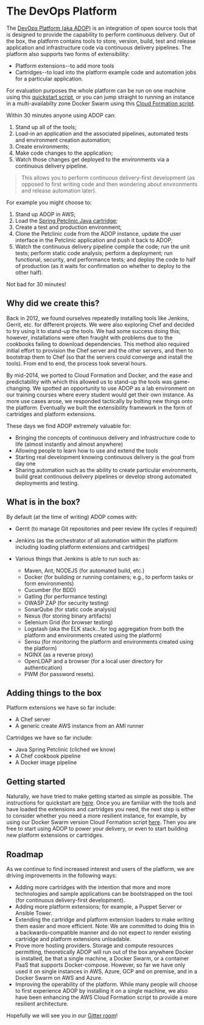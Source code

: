 # The DevOps Platform

The [DevOps Platform (aka ADOP)](http://accenture.github.io/adop-docker-compose/) is an integration of open source tools that is designed to provide the capability to perform continuous delivery. Out of the box, the platform contains tools to store, version, build, test and release application and infrastructure code via continuous delivery pipelines. The platform also supports two forms of extensibility:
- Platform extensions--to add more tools
- Cartridges--to load into the platform example code and automation jobs for a particular application.

For evaluation purposes the whole platform can be run on one machine using this [quickstart script](http://accenture.github.io/adop-docker-compose/docs/quickstart/), or you can jump straight to running an instance in a multi-availabilty zone Docker Swarm using this [Cloud Formation script](https://github.com/Accenture/adop-docker-compose/tree/master/provision/aws/swarm).

Within 30 minutes anyone using ADOP can:
1. Stand up all of the tools;
2. Load-in an application and the associated pipelines, automated tests and environment creation automation;
3. Create environments;
4. Make code changes to the application;
5. Watch those changes get deployed to the environments via a continuous delivery pipeline.

>This allows you to perform continuous delivery-first development (as opposed to first writing code and then wondering about environments and release automation later).

For example you might choose to:
1. Stand up ADOP in AWS;
2. Load the [Spring Petclinic Java cartridge](https://github.com/accenture/adop-cartridge-java);
3. Create a test and production environment;
4. Clone the Petclinic code from the ADOP instance, update the user interface in the Petclinic application and push it back to ADOP;
5. Watch the continuous delivery pipeline compile the code; run the unit tests; perform static code analysis; perform a deployment; run functional, security, and performance tests; and deploy the code to half of production (as it waits for confirmation on whether to deploy to the other half).

Not bad for 30 minutes!

## Why did we create this?
Back in 2012, we found ourselves repeatedly installing tools like Jenkins, Gerrit, etc. for different projects.  We were also exploring Chef and decided to try using it to stand-up the tools. We had some success doing this; however, installations were often fraught with problems due to the cookbooks failing to download dependencies. This method also required initial effort to provision the Chef server and the other servers, and then to bootstrap them to Chef (so that the servers could converge and install the tools). From end to end, the process took several hours.

By mid-2014, we ported to Cloud Formation and Docker, and the ease and predictability with which this allowed us to stand-up the tools was game-changing. We spotted an opportunity to use ADOP as a lab environment on our training courses where every student would get their own instance. As more use cases arose, we responded tactically by bolting new things onto the platform. Eventually we built the extensibility framework in the form of cartridges and platform extensions.

These days we find ADOP extremely valuable for:
- Bringing the concepts of continuous delivery and infrastructure code to life (almost instantly and almost anywhere)
- Allowing people to learn how to use and extend the tools
- Starting real development knowing continuous delivery is the goal from day one
- Sharing automation such as the ability to create particular environments, build great continuous delivery pipelines or develop strong automated deployments and testing.

## What is in the box?
By default (at the time of writing) ADOP comes with:
- Gerrit (to manage Git repositories and peer review life cycles if required)
- Jenkins (as the orchestrator of all automation within the platform including loading platform extensions and cartridges)
-  Various things that Jenkins is able to run such as:

    *  Maven, Ant, NODEJS (for automated build, etc.)
    *  Docker (for building or running containers; e.g., to perform tasks or form environments)
    *  Cucumber (for BDD)
    *  Gatling (for performance testing)
    *  OWASP ZAP (for security testing)
    *  SonarQube (for static code analysis)
    *  Nexus (for storing binary artifacts)
    *  Selenium Grid (for browser testing)
    *  Logstash (aka the ELK stack...for log aggregation from both the platform and environments created using the platform)
    *  Sensu (for monitoring the platform and environments created using the platform)
    *  NGINX (as a reverse proxy)
    *  OpenLDAP and a browser (for a local user directory for authentication)
    *  PWM (for password resets).

## Adding things to the box
Platform extensions we have so far include:

* A Chef server
* A generic create AWS instance from an AMI runner

Cartridges we have so far include:

* Java Spring Petclinic (cliched we know)
* A Chef cookbook pipeline
* A Docker image pipeline

## Getting started
Naturally, we have tried to make getting started as simple as possible.  The instructions for quickstart are [here](http://accenture.github.io/adop-docker-compose/docs/quickstart/).  Once you are familiar with the tools and have loaded the extensions and cartridges you need, the next step is either to consider whether you need a more resilient instance, for example, by using our Docker Swarm version Cloud Formation script [here](https://github.com/Accenture/adop-docker-compose/tree/master/provision/aws/swarm).  Then you are free to start using ADOP to power your delivery, or even to start building new platform extensions or cartridges.

## Roadmap
As we continue to find increased interest and users of the platform, we are driving improvements in the following ways:

* Adding more cartridges with the intention that more and more technologies and sample applications can be bootstrapped on the tool (for continuous delivery-first development).
* Adding more platform extensions; for example, a Puppet Server or Ansible Tower.
* Extending the cartridge and platform extension loaders to make writing them easier and more efficient.  Note: We are committed to doing this in a backwards-compatible manner and do not expect to render existing cartridge and platform extensions unloadable.
* Prove more hosting providers. Storage and compute resources permitting, theoretically ADOP will run out of the box anywhere Docker is installed, be that a single machine, a Docker Swarm, or a container PaaS that supports Docker-compose.  However, so far we have only used it on single instances in AWS, Azure, GCP and on premise, and in a Docker Swarm on AWS and Azure.
*  Improving the operability of the platform.  While many people will choose to first experience ADOP by installing it on a single machine, we also have been enhancing the AWS Cloud Formation script to provide a more resilient architecture.

Hopefully we will see you in our [Gitter room](https://gitter.im/Accenture/ADOP)!

